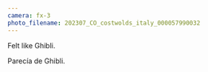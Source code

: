 ```yaml
---
camera: fx-3
photo_filename: 202307_CO_costwolds_italy_000057990032
---
```


Felt like Ghibli.

Parecía de Ghibli.